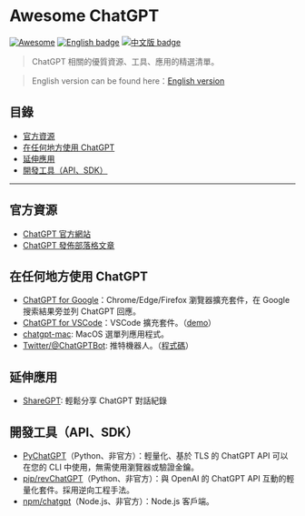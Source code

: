 # Awesome ChatGPT

[![Awesome](https://awesome.re/badge.svg)](https://awesome.re) [![English badge](https://img.shields.io/badge/%E8%8B%B1%E6%96%87-English-blue)](./README.md) [![中文版 badge](https://img.shields.io/badge/%E4%B8%AD%E6%96%87-Traditional%20Chinese-blue)](./README-zh-TW.md)

> ChatGPT 相關的優質資源、工具、應用的精選清單。

> English version can be found here：[English version](./README.md)

## 目錄

- [官方資源](#官方資源)
- [在任何地方使用 ChatGPT](#在任何地方使用-chatgpt)
- [延伸應用](#延伸應用)
- [開發工具（API、SDK）](#開發工具apisdk)

---

## 官方資源

- [ChatGPT 官方網站](https://chat.openai.com/)
- [ChatGPT 發佈部落格文章](https://openai.com/blog/chatgpt/)

## 在任何地方使用 ChatGPT

- [ChatGPT for Google](https://github.com/wong2/chat-gpt-google-extension)：Chrome/Edge/Firefox 瀏覽器擴充套件，在 Google 搜索結果旁並列 ChatGPT 回應。
- [ChatGPT for VSCode](https://github.com/mpociot/chatgpt-vscode)：VSCode 擴充套件。（[demo](https://twitter.com/marcelpociot/status/1599180144551526400)）
- [chatgpt-mac](https://github.com/vincelwt/chatgpt-mac): MacOS 選單列應用程式。
- [Twitter/@ChatGPTBot](https://twitter.com/ChatGPTBot): 推特機器人。（[程式碼](https://github.com/transitive-bullshit/chatgpt-twitter-bot)）

## 延伸應用

- [ShareGPT](https://sharegpt.com/): 輕鬆分享 ChatGPT 對話紀錄

## 開發工具（API、SDK）

- [PyChatGPT](https://github.com/rawandahmad698/PyChatGPT)（Python、非官方）：輕量化、基於 TLS 的 ChatGPT API 可以在您的 CLI 中使用，無需使用瀏覽器或驗證金鑰。
- [pip/revChatGPT](https://github.com/acheong08/ChatGPT)（Python、非官方）：與 OpenAI 的 ChatGPT API 互動的輕量化套件。採用逆向工程手法。
- [npm/chatgpt](https://github.com/transitive-bullshit/chatgpt-api)（Node.js、非官方）：Node.js 客戶端。
